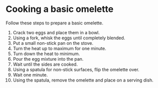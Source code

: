 # Cooking a basic omelette

Follow these steps to prepare a basic omelette.

1. Crack two eggs and place them in a bowl.
2. Using a fork, whisk the eggs until completely blended.
3. Put a small non-stick pan on the stove.
4. Turn the heat up to maximum for one minute.
5. Turn down the heat to minimum.
6. Pour the egg mixture into the pan.
7. Wait until the sides are cooked.
8. Using a spatula for non-stick surfaces, flip the omelette over.
9. Wait one minute.
10. Using the spatula, remove the omelette and place on a serving dish.